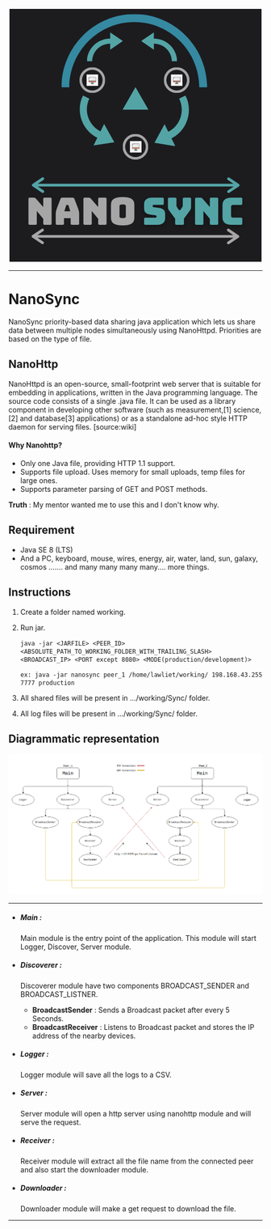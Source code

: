 

<div style="text-align:center">

![logo](./asset/images/logo.png)

</div>

---

# NanoSync

NanoSync priority-based data sharing java application which lets us share data between multiple nodes simultaneously using NanoHttpd.
Priorities are based on the type of file.

## NanoHttp
NanoHttpd is an open-source, small-footprint web server that is suitable for embedding in applications, written in the Java programming language. The source code consists of a single .java file. It can be used as a library component in developing other software (such as measurement,[1] science,[2] and database[3] applications) or as a standalone ad-hoc style HTTP daemon for serving files. [source:wiki]


#### Why Nanohttp?

* Only one Java file, providing HTTP 1.1 support.
* Supports file upload. Uses memory for small uploads, temp files for large ones.
* Supports parameter parsing of GET and POST methods.

**Truth** : My mentor wanted me to use this and I don't know why.

## Requirement
* Java SE 8 (LTS)
* And a PC, keyboard, mouse, wires, energy, air, water, land, sun, galaxy, cosmos ....... and many many many many.... more things. 

## Instructions

1) Create a folder named working.

2) Run jar.
    
    ``` 
    java -jar <JARFILE> <PEER_ID> <ABSOLUTE_PATH_TO_WORKING_FOLDER_WITH_TRAILING_SLASH> <BROADCAST_IP> <PORT except 8080> <MODE(production/development)>
    ```
    
    ``` 
    ex: java -jar nanosync peer_1 /home/lawliet/working/ 198.168.43.255 7777 production
    ```  
3) All shared files will be present in .../working/Sync/ folder.

4) All log files will be present in .../working/Sync/ folder.


## Diagrammatic representation

<div style="text-align:center">

![logo](./asset/images/diagram.png)

</div>

---
* ##### Main : 
    Main module is the entry point of the application.
    This module will start Logger, Discover, Server module.

* ##### Discoverer :
    Discoverer module have two components BROADCAST_SENDER and BROADCAST_LISTNER.
    * **BroadcastSender** : Sends a Broadcast packet after every 5 Seconds.
    * **BroadcastReceiver** : Listens to Broadcast packet and stores the IP address of the nearby devices.

* ##### Logger : 
    Logger module will save all the logs to a CSV.

* ##### Server : 
    Server module will open a http server using nanohttp module and will serve the request.

* ##### Receiver : 
    Receiver module will extract all the file name from the connected peer and also start the downloader module.
* ##### Downloader :
    Downloader module will make a get request to download the file.
---


